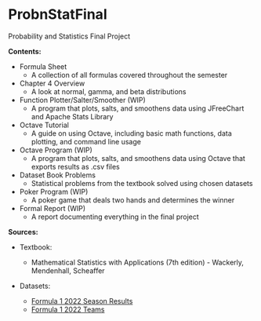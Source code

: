 # ProbnStatFinal
Probability and Statistics Final Project

**Contents:**

- Formula Sheet
  - A collection of all formulas covered throughout the semester
- Chapter 4 Overview
  - A look at normal, gamma, and beta distributions
- Function Plotter/Salter/Smoother (WIP)
  - A program that plots, salts, and smoothens data using JFreeChart and Apache Stats Library
- Octave Tutorial
  - A guide on using Octave, including basic math functions, data plotting, and command line usage
- Octave Program (WIP)
  - A program that plots, salts, and smoothens data using Octave that exports results as .csv files
- Dataset Book Problems
  - Statistical problems from the textbook solved using chosen datasets
- Poker Program (WIP)
  - A poker game that deals two hands and determines the winner
- Formal Report (WIP)
  - A report documenting everything in the final project

**Sources:**

- Textbook:
  - Mathematical Statistics with Applications (7th edition) - Wackerly, Mendenhall, Scheaffer

- Datasets:
  - [Formula 1 2022 Season Results](https://github.com/toUpperCase78/formula1-datasets/blob/master/Formula1_2022season_raceResults.csv)
  - [Formula 1 2022 Teams](https://github.com/toUpperCase78/formula1-datasets/blob/master/Formula1_2022season_teams.csv)
